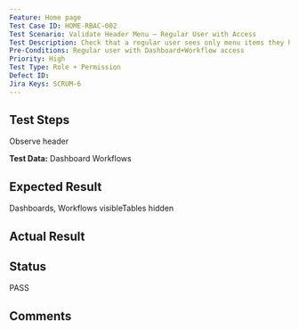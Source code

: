 ```yaml
---
Feature: Home page
Test Case ID: HOME-RBAC-002
Test Scenario: Validate Header Menu – Regular User with Access
Test Description: Check that a regular user sees only menu items they have permission to
Pre-Conditions: Regular user with Dashboard+Workflow access
Priority: High
Test Type: Role + Permission
Defect ID: 
Jira Keys: SCRUM-6
---
```


## Test Steps
Observe header

**Test Data:** Dashboard 
Workflows 


## Expected Result
Dashboards, Workflows visibleTables hidden

## Actual Result


## Status
PASS

## Comments

